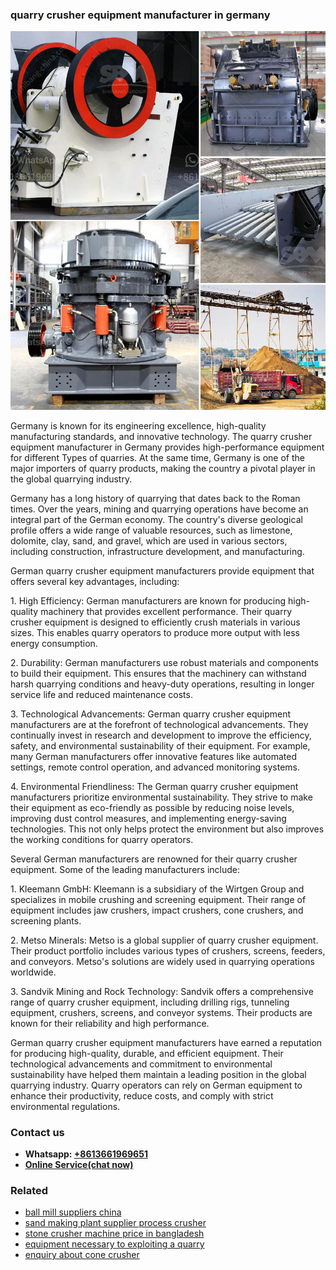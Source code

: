<h3>quarry crusher equipment manufacturer in germany</h3><img src='1708322849.jpg' alt=''><p>Germany is known for its engineering excellence, high-quality manufacturing standards, and innovative technology. The quarry crusher equipment manufacturer in Germany provides high-performance equipment for different Types of quarries. At the same time, Germany is one of the major importers of quarry products, making the country a pivotal player in the global quarrying industry.</p><p>Germany has a long history of quarrying that dates back to the Roman times. Over the years, mining and quarrying operations have become an integral part of the German economy. The country's diverse geological profile offers a wide range of valuable resources, such as limestone, dolomite, clay, sand, and gravel, which are used in various sectors, including construction, infrastructure development, and manufacturing.</p><p>German quarry crusher equipment manufacturers provide equipment that offers several key advantages, including:</p><p>1. High Efficiency: German manufacturers are known for producing high-quality machinery that provides excellent performance. Their quarry crusher equipment is designed to efficiently crush materials in various sizes. This enables quarry operators to produce more output with less energy consumption.</p><p>2. Durability: German manufacturers use robust materials and components to build their equipment. This ensures that the machinery can withstand harsh quarrying conditions and heavy-duty operations, resulting in longer service life and reduced maintenance costs.</p><p>3. Technological Advancements: German quarry crusher equipment manufacturers are at the forefront of technological advancements. They continually invest in research and development to improve the efficiency, safety, and environmental sustainability of their equipment. For example, many German manufacturers offer innovative features like automated settings, remote control operation, and advanced monitoring systems.</p><p>4. Environmental Friendliness: The German quarry crusher equipment manufacturers prioritize environmental sustainability. They strive to make their equipment as eco-friendly as possible by reducing noise levels, improving dust control measures, and implementing energy-saving technologies. This not only helps protect the environment but also improves the working conditions for quarry operators.</p><p>Several German manufacturers are renowned for their quarry crusher equipment. Some of the leading manufacturers include:</p><p>1. Kleemann GmbH: Kleemann is a subsidiary of the Wirtgen Group and specializes in mobile crushing and screening equipment. Their range of equipment includes jaw crushers, impact crushers, cone crushers, and screening plants.</p><p>2. Metso Minerals: Metso is a global supplier of quarry crusher equipment. Their product portfolio includes various types of crushers, screens, feeders, and conveyors. Metso's solutions are widely used in quarrying operations worldwide.</p><p>3. Sandvik Mining and Rock Technology: Sandvik offers a comprehensive range of quarry crusher equipment, including drilling rigs, tunneling equipment, crushers, screens, and conveyor systems. Their products are known for their reliability and high performance.</p><p>German quarry crusher equipment manufacturers have earned a reputation for producing high-quality, durable, and efficient equipment. Their technological advancements and commitment to environmental sustainability have helped them maintain a leading position in the global quarrying industry. Quarry operators can rely on German equipment to enhance their productivity, reduce costs, and comply with strict environmental regulations.</p><h3>Contact us</h3><ul><li><strong>Whatsapp:&nbsp;<a href="https://wa.me/8613661969651">+8613661969651</a></strong></li><li><a href="https://swt.shibang-china.com/?git&amp;zhl&amp;quarry crusher equipment manufacturer in germany"><strong>Online Service(chat now)</strong></a></li></ul><h3>Related</h3><ul><li><a href='ball mill suppliers china.md'>ball mill suppliers china</a></li><li><a href='sand making plant supplier process crusher.md'>sand making plant supplier process crusher</a></li><li><a href='stone crusher machine price in bangladesh.md'>stone crusher machine price in bangladesh</a></li><li><a href='equipment necessary to exploiting a quarry.md'>equipment necessary to exploiting a quarry</a></li><li><a href='enquiry about cone crusher.md'>enquiry about cone crusher</a></li></ul>
